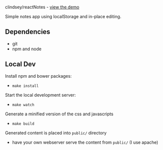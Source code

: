 clindsey/reactNotes - [view the demo](http://clindsey.github.io/reactNotes/)

Simple notes app using localStorage and in-place editing.

Dependencies
---
* git
* npm and node

Local Dev
---
Install npm and bower packages:
* `make install`

Start the local development server:
* `make watch`

Generate a minified version of the css and javascripts
* `make build`

Generated content is placed into `public/` directory
* have your own webserver serve the content from `public/` (I use apache)

